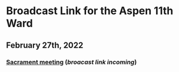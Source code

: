 # Broadcast Link for the Aspen 11th Ward

## February 27th, 2022
### [Sacrament meeting](https://tbd) (*broacast link incoming*)
